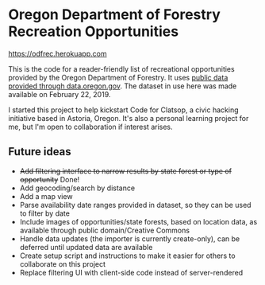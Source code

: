 # Oregon Department of Forestry Recreation Opportunities

<https://odfrec.herokuapp.com>

This is the code for a reader-friendly list of recreational opportunities
provided by the Oregon Department of Forestry. It uses [public data provided
through data.oregon.gov][odf-data-source]. The dataset in use here was made
available on February 22, 2019.

I started this project to help kickstart Code for Clatsop, a civic hacking
initiative based in Astoria, Oregon. It's also a personal learning project for
me, but I'm open to collaboration if interest arises.

## Future ideas

- ~~Add filtering interface to narrow results by state forest or type of
  opportunity~~ Done!
- Add geocoding/search by distance
- Add a map view
- Parse availability date ranges provided in dataset, so they can be used
  to filter by date
- Include images of opportunities/state forests, based on location data, as
  available through public domain/Creative Commons
- Handle data updates (the importer is currently create-only), can be
  deferred until updated data are available
- Create setup script and instructions to make it easier for others to
  collaborate on this project
- Replace filtering UI with client-side code instead of server-rendered

[odf-data-source]: https://data.oregon.gov/Recreation/ODF-Recreational-Opportunities/ufw2-6prx
